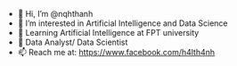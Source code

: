 - 👋 Hi, I’m @nqhthanh
- 👀 I’m interested in Artificial Intelligence and Data Science
- 🌱 Learning Artificial Intelligence at FPT university
- 💞️ Data Analyst/ Data Scientist 
- 📫 Reach me at: https://www.facebook.com/h4lth4nh

<!---
nqhthanh/nqhthanh is a ✨ special ✨ repository because its `README.md` (this file) appears on your GitHub profile.
You can click the Preview link to take a look at your changes.
--->
